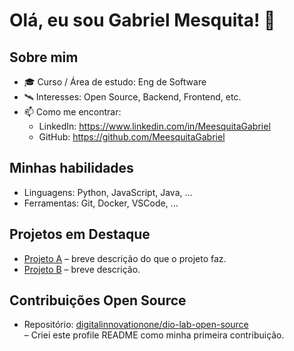 # Olá, eu sou Gabriel Mesquita! 👋

## Sobre mim
- 🎓 Curso / Área de estudo: Eng de Software
- 🛰️ Interesses: Open Source, Backend, Frontend, etc.
- 📫 Como me encontrar:
  - LinkedIn: https://www.linkedin.com/in/MeesquitaGabriel
  - GitHub: https://github.com/MeesquitaGabriel

## Minhas habilidades
- Linguagens: Python, JavaScript, Java, ...
- Ferramentas: Git, Docker, VSCode, ...

## Projetos em Destaque
- [Projeto A](https://github.com/SEU_USUARIO/projeto-a) – breve descrição do que o projeto faz.
- [Projeto B](https://github.com/SEU_USUARIO/projeto-b) – breve descrição.

## Contribuições Open Source
- Repositório: [digitalinnovationone/dio-lab-open-source](https://github.com/digitalinnovationone/dio-lab-open-source)  
  – Criei este profile README como minha primeira contribuição.

